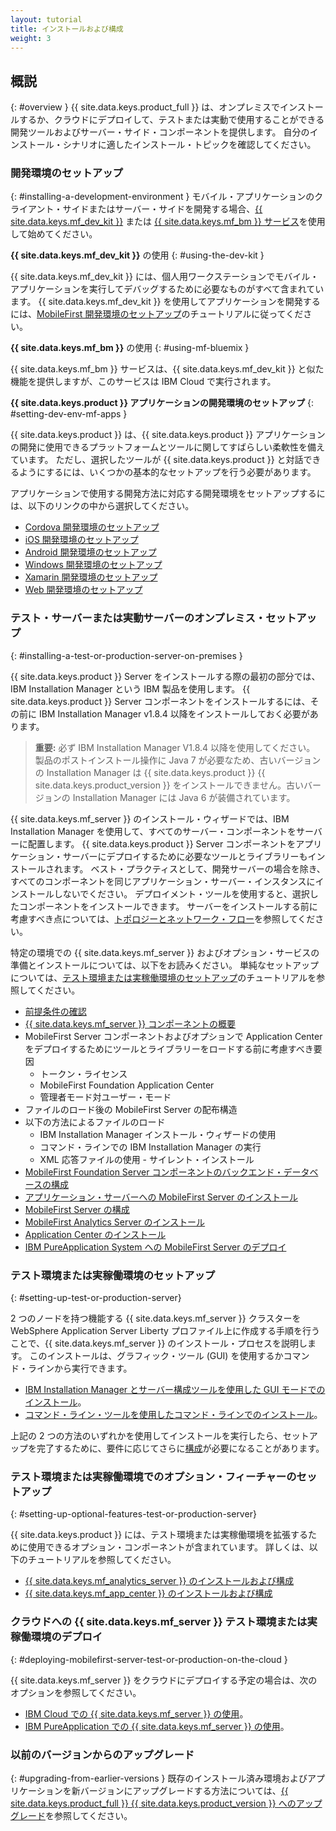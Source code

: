 ```yaml
---
layout: tutorial
title: インストールおよび構成
weight: 3
---
```

<!-- NLS_CHARSET=UTF-8 -->
## 概説
{: #overview }
{{ site.data.keys.product_full }} は、オンプレミスでインストールするか、クラウドにデプロイして、テストまたは実動で使用することができる開発ツールおよびサーバー・サイド・コンポーネントを提供します。 自分のインストール・シナリオに適したインストール・トピックを確認してください。

### 開発環境のセットアップ
{: #installing-a-development-environment }
モバイル・アプリケーションのクライアント・サイドまたはサーバー・サイドを開発する場合、[{{ site.data.keys.mf_dev_kit }}](development/mobilefirst/) または [{{ site.data.keys.mf_bm }} サービス](../ibmcloud/using-mobile-foundation)を使用して始めてください。

**{{ site.data.keys.mf_dev_kit }}** の使用
{: #using-the-dev-kit }

{{ site.data.keys.mf_dev_kit }} には、個人用ワークステーションでモバイル・アプリケーションを実行してデバッグするために必要なものがすべて含まれています。 {{ site.data.keys.mf_dev_kit }} を使用してアプリケーションを開発するには、[MobileFirst 開発環境のセットアップ](development/mobilefirst)のチュートリアルに従ってください。

**{{ site.data.keys.mf_bm }}** の使用
{: #using-mf-bluemix }

{{ site.data.keys.mf_bm }} サービスは、{{ site.data.keys.mf_dev_kit }} と似た機能を提供しますが、このサービスは IBM Cloud で実行されます。

**{{ site.data.keys.product }} アプリケーションの開発環境のセットアップ**
{: #setting-dev-env-mf-apps }

{{ site.data.keys.product }} は、{{ site.data.keys.product }} アプリケーションの開発に使用できるプラットフォームとツールに関してすばらしい柔軟性を備えています。 ただし、選択したツールが {{ site.data.keys.product }} と対話できるようにするには、いくつかの基本的なセットアップを行う必要があります。  

アプリケーションで使用する開発方法に対応する開発環境をセットアップするには、以下のリンクの中から選択してください。

* [Cordova 開発環境のセットアップ](development/cordova)
* [iOS 開発環境のセットアップ](development/ios)
* [Android 開発環境のセットアップ](development/android)
* [Windows 開発環境のセットアップ](development/windows)
* [Xamarin 開発環境のセットアップ](development/xamarin)
* [Web 開発環境のセットアップ](development/web)

### テスト・サーバーまたは実動サーバーのオンプレミス・セットアップ
{: #installing-a-test-or-production-server-on-premises }

{{ site.data.keys.product }} Server をインストールする際の最初の部分では、IBM Installation Manager という IBM 製品を使用します。 {{ site.data.keys.product }} Server コンポーネントをインストールするには、その前に IBM Installation Manager v1.8.4 以降をインストールしておく必要があります。

> **重要:** 必ず IBM Installation Manager V1.8.4 以降を使用してください。 製品のポストインストール操作に Java 7 が必要なため、古いバージョンの Installation Manager は {{ site.data.keys.product }} {{ site.data.keys.product_version }} をインストールできません。古いバージョンの Installation Manager には Java 6 が装備されています。

{{ site.data.keys.mf_server }} のインストール・ウィザードでは、IBM Installation Manager を使用して、すべてのサーバー・コンポーネントをサーバーに配置します。  {{ site.data.keys.product }} Server コンポーネントをアプリケーション・サーバーにデプロイするために必要なツールとライブラリーもインストールされます。  ベスト・プラクティスとして、開発サーバーの場合を除き、すべてのコンポーネントを同じアプリケーション・サーバー・インスタンスにインストールしないでください。 デプロイメント・ツールを使用すると、選択したコンポーネントをインストールできます。  サーバーをインストールする前に考慮すべき点については、[トポロジーとネットワーク・フロー](production/prod-env/topologies)を参照してください。

特定の環境での {{ site.data.keys.mf_server }} およびオプション・サービスの準備とインストールについては、以下をお読みください。 単純なセットアップについては、[テスト環境または実稼働環境のセットアップ](production)のチュートリアルを参照してください。

* [前提条件の確認](production/prod-env/prereqs)
* [{{ site.data.keys.mf_server }} コンポーネントの概要](production/prod-env/topologies)
* MobileFirst Server コンポーネントおよびオプションで Application Center をデプロイするためにツールとライブラリーをロードする前に考慮すべき要因
  * トークン・ライセンス
  * MobileFirst Foundation Application Center
  * 管理者モード対ユーザー・モード
* ファイルのロード後の MobileFirst Server の配布構造
* 以下の方法によるファイルのロード
  * IBM Installation Manager インストール・ウィザードの使用
  * コマンド・ラインでの IBM Installation Manager の実行
  * XML 応答ファイルの使用 - サイレント・インストール
* [MobileFirst Foundation Server コンポーネントのバックエンド・データベースの構成](production/prod-env/databases)
* [アプリケーション・サーバーへの MobileFirst Server のインストール](production/prod-env/appserver)
* [MobileFirst Server の構成](production/server-configuration)
* [MobileFirst Analytics Server のインストール](production/analytics/installation)
* [Application Center のインストール](production/appcenter)
* [IBM PureApplication System への MobileFirst Server のデプロイ](production/pure-application)

### テスト環境または実稼働環境のセットアップ
{: #setting-up-test-or-production-server}

2 つのノードを持つ機能する {{ site.data.keys.mf_server }} クラスターを WebSphere Application Server Liberty プロファイル上に作成する手順を行うことで、{{ site.data.keys.mf_server }} のインストール・プロセスを説明します。 このインストールは、グラフィック・ツール (GUI) を使用するかコマンド・ラインから実行できます。

* [IBM Installation Manager とサーバー構成ツールを使用した GUI モードでのインストール](production/simple-install/tutorials/graphical-mode)。
* [コマンド・ライン・ツールを使用したコマンド・ラインでのインストール](production/simple-install/tutorials/command-line)。

上記の 2 つの方法のいずれかを使用してインストールを実行したら、セットアップを完了するために、要件に応じてさらに[構成](production/server-configuration)が必要になることがあります。

### テスト環境または実稼働環境でのオプション・フィーチャーのセットアップ
{: #setting-up-optional-features-test-or-production-server}

{{ site.data.keys.product }} には、テスト環境または実稼働環境を拡張するために使用できるオプション・コンポーネントが含まれています。  詳しくは、以下のチュートリアルを参照してください。

* [{{ site.data.keys.mf_analytics_server }} のインストールおよび構成](production/analytics/installation/)
* [{{ site.data.keys.mf_app_center }} のインストールおよび構成](production/appcenter)

### クラウドへの {{ site.data.keys.mf_server }} テスト環境または実稼働環境のデプロイ
{: #deploying-mobilefirst-server-test-or-production-on-the-cloud }

{{ site.data.keys.mf_server }} をクラウドにデプロイする予定の場合は、次のオプションを参照してください。

* [IBM Cloud での {{ site.data.keys.mf_server }} の使用](../bluemix)。
* [IBM PureApplication での {{ site.data.keys.mf_server }} の使用](production/pure-application)。

### 以前のバージョンからのアップグレード
{: #upgrading-from-earlier-versions }
既存のインストール済み環境およびアプリケーションを新バージョンにアップグレードする方法については、[{{ site.data.keys.product_full }} {{ site.data.keys.product_version }} へのアップグレード](../all-tutorials/#upgrading_to_current_version)を参照してください。
